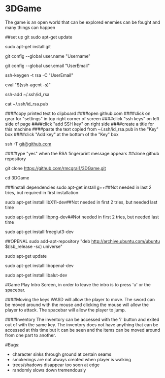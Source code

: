 # 3DGame

The game is an open world that can be explored enemies can be fought and many things can happen

##set up git
sudo apt-get update

sudo apt-get install git

git config --global user.name "Username"

git config --global user.email "UserEmail"

ssh-keygen -t rsa -C "UserEmail"

eval "$(ssh-agent -s)"

ssh-add ~/.ssh/id_rsa

cat ~/.ssh/id_rsa.pub

####copy printed text to clipboard
####open github.com
####click on gear for "settings" in top right corner of screen
####click "ssh keys" on left side of page
####click "add SSH key" on right side
####create a title for this machine
####paste the text copied from ~/.ssh/id_rsa.pub in the "Key" box
####click "Add key" at the bottom of the "Key" box

ssh -T git@github.com

####type "yes" when the RSA fingerprint message appears
##clone github repository

git clone https://github.com/rmcgrai1/3DGame.git

cd 3DGame

###install dependencies
sudo apt-get install g++##Not needed in last 2 tries, but required in first installation

sudo apt-get install libX11-dev##Not needed in first 2 tries, but needed last time

sudo apt-get install libpng-dev##Not needed in first 2 tries, but needed last time

sudo apt-get install freeglut3-dev

##OPENAL
sudo add-apt-repository "deb http://archive.ubuntu.com/ubuntu $(lsb_release -sc) universe"

sudo apt-get update

sudo apt-get install libopenal-dev

sudo apt-get install libalut-dev

#Game Play 
Intro Screen, in order to leave the intro is to press 'u' or the spacebar.

####Moving
the keys WASD will allow the player to move. The sword can be moved around with the mouse and clicking the mouse will allow the player to attack. 
The spacebar will allow the player to jump. 

####Inventory
The inventory can be accessed with the 'i' button and exited out of with the same key. The inventory does not have anything that can be accessed 
at this time but it can be seen and the items can be moved around from one part to another.

#Bugs:
- character sinks through ground at certain seams
- smokerings are not always created when player is walking
- trees/shadows disappear too soon at edge
- randomly slows down tremendously